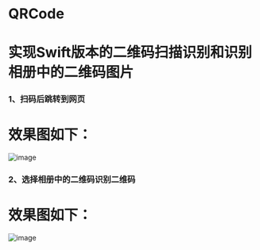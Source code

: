 # QRCode

# 实现Swift版本的二维码扫描识别和识别相册中的二维码图片

### 1、扫码后跳转到网页

# 效果图如下：
![image](http://oauo2kp7f.bkt.clouddn.com/20170321QRCode03.gif)


### 2、选择相册中的二维码识别二维码

# 效果图如下：
![image](http://oauo2kp7f.bkt.clouddn.com/20170321QRCode01.gif)

